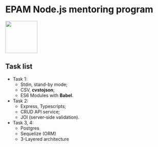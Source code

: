 # EPAM Node.js mentoring program

<img src="https://jsremotely.com/static/icons/nodejs.png" width="100px"/>

## Task list
- Task 1:
  - Stdin, stand-by mode;
  - CSV, **cvstojson**;
  - ES6 Modules with **Babel**.
- Task 2:
  - Express, Typescripts;
  - CRUD API service;
  - JOI (server-side validation).
- Task 3, 4:
  - Postgres
  - Sequelize (ORM)
  - 3-Layered architecture
